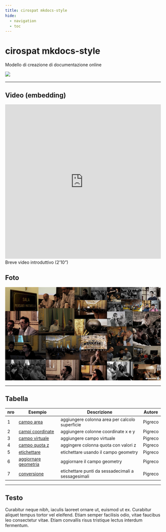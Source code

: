 ```yaml
---
title: cirospat mkdocs-style 
hide:
  - navigation
  - toc
---
```


# cirospat mkdocs-style

Modello di creazione di documentazione online

![](https://raw.githubusercontent.com/cirospat/mkdocs-style/main/docs/img/logo2.png)

---

## Video (embedding)

<iframe width="100%" height="500" src="https://www.youtube.com/embed/5O2D4h5hI18" frameborder="0" allow="autoplay; encrypted-media" allowfullscreen></iframe>
Breve video introduttivo (2’10”)

## Foto

![](img/ods18.jpg)

---

## Tabella

nro|Esempio|Descrizione|Autore
---|------|----------|------
1|[campo area](add_col_area.md)|aggiungere colonna area per calcolo superficie|Pigreco
2|[campi coordinate](add_coord_xy.md)|aggiungere colonne coordinate x e y|Pigreco
3|[campo virtuale](add_campo_virtuale.md)|aggiungere campo virtuale|Pigreco
4|[campo quota z](add_col_z.md)|aggingere colonna quota con valori z|Pigreco
5|[etichettare](etichette.md)|etichettare usando il campo geometry|Pigreco
6|[aggiornare geometria](agg_geom.md)|aggiornare il campo geometry|Pigreco
7|[conversione](conversione.md)|etichettare punti da sessadecimali a sessagesimali|Pigreco

---

## Testo

Curabitur neque nibh, iaculis laoreet ornare ut, euismod ut ex. Curabitur aliquet tempus tortor vel eleifend. Etiam semper facilisis odio, vitae faucibus leo consectetur vitae. Etiam convallis risus tristique lectus interdum fermentum. 
